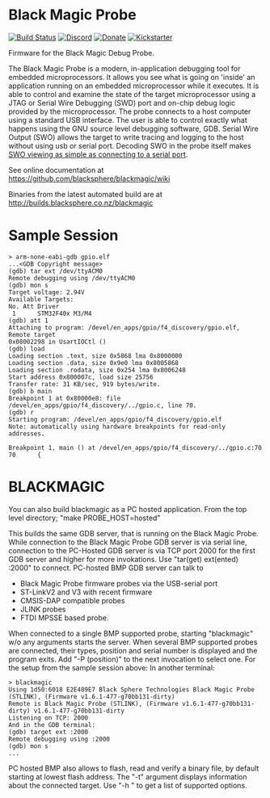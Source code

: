 Black Magic Probe
=================

[![Build Status](https://travis-ci.org/blacksphere/blackmagic.svg?branch=master)](https://travis-ci.org/blacksphere/blackmagic)
[![Discord](https://img.shields.io/discord/613131135903596547?logo=discord)](https://discord.gg/P7FYThy)
[![Donate](https://img.shields.io/badge/paypal-donate-blue.svg)](https://www.paypal.com/cgi-bin/webscr?cmd=_s-xclick&hosted_button_id=N84QYNAM2JJQG)
[![Kickstarter](https://img.shields.io/badge/kickstarter-back%20us-14e16e.svg)](https://www.kickstarter.com/projects/esden/1bitsy-and-black-magic-probe-demystifying-arm-prog)

Firmware for the Black Magic Debug Probe.

The Black Magic Probe is a modern, in-application debugging tool for
embedded microprocessors. It allows you see what is going on 'inside' an
application running on an embedded microprocessor while it executes. It is
able to control and examine the state of the target microprocessor using a
JTAG or Serial Wire Debugging (SWD) port and on-chip debug logic provided
by the microprocessor. The probe connects to a host computer using a
standard USB interface. The user is able to control exactly what happens
using the GNU source level debugging software, GDB.
Serial Wire Output (SWO) allows the target to write tracing and logging to the host
without using usb or serial port. Decoding SWO in the probe itself
makes [SWO viewing as simple as connecting to a serial port](https://github.com/blacksphere/blackmagic/wiki/Serial-Wire-Output).

See online documentation at https://github.com/blacksphere/blackmagic/wiki

Binaries from the latest automated build are at http://builds.blacksphere.co.nz/blackmagic

Sample Session
=============
```console
> arm-none-eabi-gdb gpio.elf
...<GDB Copyright message>
(gdb) tar ext /dev/ttyACM0
Remote debugging using /dev/ttyACM0
(gdb) mon s
Target voltage: 2.94V
Available Targets:
No. Att Driver
 1      STM32F40x M3/M4
(gdb) att 1
Attaching to program: /devel/en_apps/gpio/f4_discovery/gpio.elf, Remote target
0x08002298 in UsartIOCtl ()
(gdb) load
Loading section .text, size 0x5868 lma 0x8000000
Loading section .data, size 0x9e0 lma 0x8005868
Loading section .rodata, size 0x254 lma 0x8006248
Start address 0x800007c, load size 25756
Transfer rate: 31 KB/sec, 919 bytes/write.
(gdb) b main
Breakpoint 1 at 0x80000e8: file /devel/en_apps/gpio/f4_discovery/../gpio.c, line 70.
(gdb) r
Starting program: /devel/en_apps/gpio/f4_discovery/gpio.elf 
Note: automatically using hardware breakpoints for read-only addresses.

Breakpoint 1, main () at /devel/en_apps/gpio/f4_discovery/../gpio.c:70
70      {
```

BLACKMAGIC
==========

You can also build blackmagic as a PC hosted application. From the top level directory;
"make PROBE_HOST=hosted"

This builds the same GDB server, that is running on the Black Magic Probe.
While connection to the Black Magic Probe GDB server is via serial line,
connection to the PC-Hosted GDB server is via TCP port 2000 for the first
GDB server and higher for more invokations. Use "tar(get) ext(ented) :2000"
to connect.
PC-hosted BMP GDB server can talk to
- Black Magic Probe firmware probes via the USB-serial port
- ST-LinkV2 and V3 with recent firmware
- CMSIS-DAP compatible probes
- JLINK probes
- FTDI MPSSE based probe.

When connected to a single BMP supported probe, starting "blackmagic" w/o any
arguments starts the server. When several BMP supported probes are connected,
their types, position and serial number is displayed and the program exits.
Add "-P (position)" to the next invocation to select one.
For the setup from the sample session above:
In another terminal:
```console
> blackmagic 
Using 1d50:6018 E2E489E7 Black Sphere Technologies Black Magic Probe (STLINK), (Firmware v1.6.1-477-g70bb131-dirty)
Remote is Black Magic Probe (STLINK), (Firmware v1.6.1-477-g70bb131-dirty) v1.6.1-477-g70bb131-dirty
Listening on TCP: 2000
And in the GDB terminal:
(gdb) target ext :2000
Remote debugging using :2000
(gdb) mon s
...
```

PC hosted BMP also allows to flash, read and verify a binary file, by default
starting at lowest flash address. The "-t" argument displays information about the
connected target. Use "-h " to get a list of supported options.

